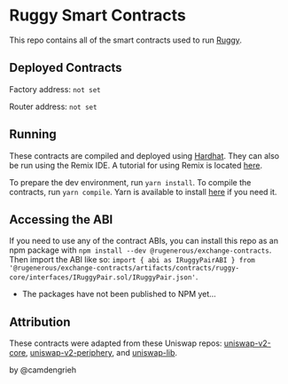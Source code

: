 # Ruggy Smart Contracts
This repo contains all of the smart contracts used to run [Ruggy](ruggy.exchange).

## Deployed Contracts
Factory address: `not set`

Router address: `not set`

## Running
These contracts are compiled and deployed using [Hardhat](https://hardhat.org/). They can also be run using the Remix IDE. A tutorial for using Remix is located [here](https://docs.avax.network/build/tutorials/platform/deploy-a-smart-contract-on-avalanche-using-remix-and-metamask).

To prepare the dev environment, run `yarn install`. To compile the contracts, run `yarn compile`. Yarn is available to install [here](https://classic.yarnpkg.com/en/docs/install/#debian-stable) if you need it.

## Accessing the ABI
If you need to use any of the contract ABIs, you can install this repo as an npm package with `npm install --dev @rugenerous/exchange-contracts`. Then import the ABI like so: `import { abi as IRuggyPairABI } from '@rugenerous/exchange-contracts/artifacts/contracts/ruggy-core/interfaces/IRuggyPair.sol/IRuggyPair.json'`.

- The packages have not been published to NPM yet...

## Attribution
These contracts were adapted from these Uniswap repos: [uniswap-v2-core](https://github.com/Uniswap/uniswap-v2-core), [uniswap-v2-periphery](https://github.com/Uniswap/uniswap-v2-core), and [uniswap-lib](https://github.com/Uniswap/uniswap-lib).


by @camdengrieh
